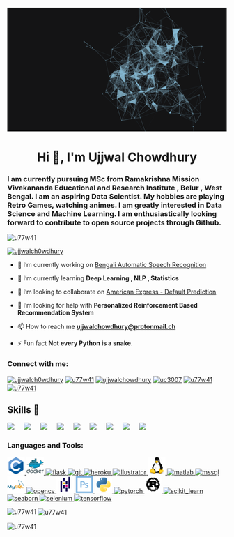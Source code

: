[![Ujjwal Chowdhury](https://github.com/U77w41/U77w41/blob/main/Network_v2.gif "Ujjwal Chowdhury")](https://github.com/U77w41)


<h1 align="center">Hi 👋, I'm Ujjwal Chowdhury</h1>
<h3> I am currently pursuing MSc from Ramakrishna Mission Vivekananda Educational and Research Institute , Belur , West Bengal. 
I am an aspiring Data Scientist. My hobbies are playing Retro Games, watching animes. I am greatly interested in Data Science and Machine Learning. I am enthusiastically looking forward to contribute to open source projects through Github.</h3>


<p align="left"> <img src="https://komarev.com/ghpvc/?username=u77w41&label=Profile%20views&color=0e75b6&style=flat" alt="u77w41" /> </p>

<p align="left"> <a href="https://twitter.com/ujjwalch0wdhury" target="blank"><img src="https://img.shields.io/twitter/follow/ujjwalch0wdhury?logo=twitter&style=for-the-badge" alt="ujjwalch0wdhury" /></a> </p>

- 🔭 I’m currently working on [Bengali Automatic Speech Recognition](https://www.kaggle.com/competitions/dlsprint)

- 🌱 I’m currently learning **Deep Learning , NLP , Statistics**

- 👯 I’m looking to collaborate on [American Express - Default Prediction](https://www.kaggle.com/competitions/amex-default-prediction)

- 🤝 I’m looking for help with **Personalized Reinforcement Based Recommendation System**

- 📫 How to reach me **ujjwalchowdhury@protonmail.ch**

- ⚡ Fun fact **Not every Python is a snake.**

<h3 align="left">Connect with me:</h3>
<p align="left">
<a href="https://twitter.com/ujjwalch0wdhury" target="blank"><img align="center" src="https://raw.githubusercontent.com/rahuldkjain/github-profile-readme-generator/master/src/images/icons/Social/twitter.svg" alt="ujjwalch0wdhury" height="30" width="40" /></a>
<a href="https://linkedin.com/in/u77w41" target="blank"><img align="center" src="https://raw.githubusercontent.com/rahuldkjain/github-profile-readme-generator/master/src/images/icons/Social/linked-in-alt.svg" alt="u77w41" height="30" width="40" /></a>
<a href="https://kaggle.com/ujjwalchowdhury" target="blank"><img align="center" src="https://raw.githubusercontent.com/rahuldkjain/github-profile-readme-generator/master/src/images/icons/Social/kaggle.svg" alt="ujjwalchowdhury" height="30" width="40" /></a>
<a href="https://fb.com/uc3007" target="blank"><img align="center" src="https://raw.githubusercontent.com/rahuldkjain/github-profile-readme-generator/master/src/images/icons/Social/facebook.svg" alt="uc3007" height="30" width="40" /></a>
<a href="https://instagram.com/u77w41" target="blank"><img align="center" src="https://raw.githubusercontent.com/rahuldkjain/github-profile-readme-generator/master/src/images/icons/Social/instagram.svg" alt="u77w41" height="30" width="40" /></a>
<a href="https://www.hackerrank.com/u77w41" target="blank"><img align="center" src="https://raw.githubusercontent.com/rahuldkjain/github-profile-readme-generator/master/src/images/icons/Social/hackerrank.svg" alt="u77w41" height="30" width="40" /></a>
</p>


## Skills 🚀 

[![](https://img.shields.io/badge/Pandas-3e5e78?style=for-the-badge&logo=pandas&logoColor=white)](#) &emsp;
[![](https://img.shields.io/badge/numpy-695170?style=for-the-badge&logo=numpy&logoColor=white)](#) &emsp;
[![](https://img.shields.io/badge/OpenCV-a5eb60?style=for-the-badge&logo=opencv_python&logoColor=white)](#) &emsp;
[![](https://img.shields.io/badge/Python-3776AB?style=for-the-badge&logo=python&logoColor=white)](#) &emsp;
[![](https://img.shields.io/badge/Markdown-494d4c?style=for-the-badge&logo=markdown&logoColor=white)](#) &emsp;
[![](https://img.shields.io/badge/Heroku-430098?style=for-the-badge&logo=heroku&logoColor=white)](#) &emsp;
[![](https://img.shields.io/badge/MySQL-00000F?style=for-the-badge&logo=mysql&logoColor=white)](#) &emsp;
[![](https://img.shields.io/badge/Git-f02913?style=for-the-badge&logo=git&logoColor=white)](#) &emsp;
[![](https://img.shields.io/badge/Linux-00000F?style=for-the-badge&logo=linux&logoColor=white)](#) &emsp;




<h3 align="left">Languages and Tools:</h3>
<p align="left"> <a href="https://www.cprogramming.com/" target="_blank" rel="noreferrer"> <img src="https://raw.githubusercontent.com/devicons/devicon/master/icons/c/c-original.svg" alt="c" width="40" height="40"/> </a> <a href="https://www.docker.com/" target="_blank" rel="noreferrer"> <img src="https://raw.githubusercontent.com/devicons/devicon/master/icons/docker/docker-original-wordmark.svg" alt="docker" width="40" height="40"/> </a> <a href="https://flask.palletsprojects.com/" target="_blank" rel="noreferrer"> <img src="https://www.vectorlogo.zone/logos/pocoo_flask/pocoo_flask-icon.svg" alt="flask" width="40" height="40"/> </a> <a href="https://git-scm.com/" target="_blank" rel="noreferrer"> <img src="https://www.vectorlogo.zone/logos/git-scm/git-scm-icon.svg" alt="git" width="40" height="40"/> </a> <a href="https://heroku.com" target="_blank" rel="noreferrer"> <img src="https://www.vectorlogo.zone/logos/heroku/heroku-icon.svg" alt="heroku" width="40" height="40"/> </a> <a href="https://www.adobe.com/in/products/illustrator.html" target="_blank" rel="noreferrer"> <img src="https://www.vectorlogo.zone/logos/adobe_illustrator/adobe_illustrator-icon.svg" alt="illustrator" width="40" height="40"/> </a> <a href="https://www.linux.org/" target="_blank" rel="noreferrer"> <img src="https://raw.githubusercontent.com/devicons/devicon/master/icons/linux/linux-original.svg" alt="linux" width="40" height="40"/> </a> <a href="https://www.mathworks.com/" target="_blank" rel="noreferrer"> <img src="https://upload.wikimedia.org/wikipedia/commons/2/21/Matlab_Logo.png" alt="matlab" width="40" height="40"/> </a> <a href="https://www.microsoft.com/en-us/sql-server" target="_blank" rel="noreferrer"> <img src="https://www.svgrepo.com/show/303229/microsoft-sql-server-logo.svg" alt="mssql" width="40" height="40"/> </a> <a href="https://www.mysql.com/" target="_blank" rel="noreferrer"> <img src="https://raw.githubusercontent.com/devicons/devicon/master/icons/mysql/mysql-original-wordmark.svg" alt="mysql" width="40" height="40"/> </a> <a href="https://opencv.org/" target="_blank" rel="noreferrer"> <img src="https://www.vectorlogo.zone/logos/opencv/opencv-icon.svg" alt="opencv" width="40" height="40"/> </a> <a href="https://pandas.pydata.org/" target="_blank" rel="noreferrer"> <img src="https://raw.githubusercontent.com/devicons/devicon/2ae2a900d2f041da66e950e4d48052658d850630/icons/pandas/pandas-original.svg" alt="pandas" width="40" height="40"/> </a> <a href="https://www.photoshop.com/en" target="_blank" rel="noreferrer"> <img src="https://raw.githubusercontent.com/devicons/devicon/master/icons/photoshop/photoshop-line.svg" alt="photoshop" width="40" height="40"/> </a> <a href="https://www.python.org" target="_blank" rel="noreferrer"> <img src="https://raw.githubusercontent.com/devicons/devicon/master/icons/python/python-original.svg" alt="python" width="40" height="40"/> </a> <a href="https://pytorch.org/" target="_blank" rel="noreferrer"> <img src="https://www.vectorlogo.zone/logos/pytorch/pytorch-icon.svg" alt="pytorch" width="40" height="40"/> </a> <a href="https://www.rust-lang.org" target="_blank" rel="noreferrer"> <img src="https://raw.githubusercontent.com/devicons/devicon/master/icons/rust/rust-plain.svg" alt="rust" width="40" height="40"/> </a> <a href="https://scikit-learn.org/" target="_blank" rel="noreferrer"> <img src="https://upload.wikimedia.org/wikipedia/commons/0/05/Scikit_learn_logo_small.svg" alt="scikit_learn" width="40" height="40"/> </a> <a href="https://seaborn.pydata.org/" target="_blank" rel="noreferrer"> <img src="https://seaborn.pydata.org/_images/logo-mark-lightbg.svg" alt="seaborn" width="40" height="40"/> </a> <a href="https://www.selenium.dev" target="_blank" rel="noreferrer"> <img src="https://raw.githubusercontent.com/detain/svg-logos/780f25886640cef088af994181646db2f6b1a3f8/svg/selenium-logo.svg" alt="selenium" width="40" height="40"/> </a> <a href="https://www.tensorflow.org" target="_blank" rel="noreferrer"> <img src="https://www.vectorlogo.zone/logos/tensorflow/tensorflow-icon.svg" alt="tensorflow" width="40" height="40"/> </a> </p>



<p><img align="left" src="https://github-readme-stats.vercel.app/api/top-langs?username=u77w41&show_icons=true&locale=en&layout=compact" alt="u77w41" /></p>



<p>&nbsp;<img align="center" src="https://github-readme-stats.vercel.app/api?username=u77w41&show_icons=true&locale=en" alt="u77w41" /></p>



<p><img align="center" src="https://github-readme-streak-stats.herokuapp.com/?user=u77w41&" alt="u77w41" /></p>
